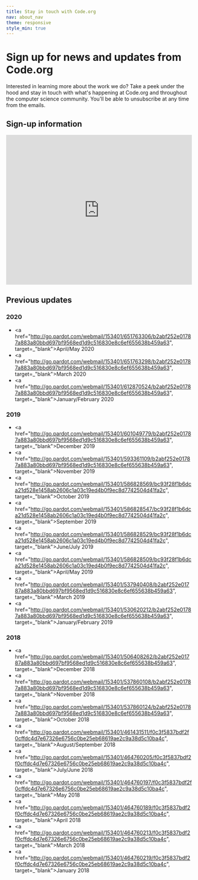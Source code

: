 ```yaml
---
title: Stay in touch with Code.org
nav: about_nav
theme: responsive
style_min: true
---
```


# Sign up for news and updates from Code.org

Interested in learning more about the work we do? Take a peek under the hood and stay in touch with what's happening at Code.org and throughout the computer science community. You'll be able to unsubscribe at any time from the emails.

## Sign-up information

<iframe src="http://go.pardot.com/l/153401/2018-01-08/k4krw5" width="100%" height="405" type="text/html" frameborder="0" allowTransparency="true" style="border: 0"></iframe>

## <a name="previous"></a>Previous updates

### 2020
- <a href="http://go.pardot.com/webmail/153401/651763306/b2abf252e01787a883a80bbd697bf9568ed1d9c516830e8c6ef655638b459a63", target=_"blank">April/May 2020</a>
- <a href="http://go.pardot.com/webmail/153401/651763298/b2abf252e01787a883a80bbd697bf9568ed1d9c516830e8c6ef655638b459a63", target=_"blank">March 2020</a>
- <a href="http://go.pardot.com/webmail/153401/612870524/b2abf252e01787a883a80bbd697bf9568ed1d9c516830e8c6ef655638b459a63", target=_"blank">January/February 2020</a>

### 2019
- <a href="http://go.pardot.com/webmail/153401/601049779/b2abf252e01787a883a80bbd697bf9568ed1d9c516830e8c6ef655638b459a63", target=_"blank">December 2019</a>
- <a href="http://go.pardot.com/webmail/153401/593361109/b2abf252e01787a883a80bbd697bf9568ed1d9c516830e8c6ef655638b459a63", target=_"blank">November 2019</a>
- <a href="http://go.pardot.com/webmail/153401/586828569/bc93f28f1b6dca21d528e1458ab2606c1a03c19ed4b0f9ec8d7742504d41fa2c", target=_"blank">October 2019</a>
- <a href="http://go.pardot.com/webmail/153401/586828547/bc93f28f1b6dca21d528e1458ab2606c1a03c19ed4b0f9ec8d7742504d41fa2c", target=_"blank">September 2019</a>
- <a href="http://go.pardot.com/webmail/153401/586828529/bc93f28f1b6dca21d528e1458ab2606c1a03c19ed4b0f9ec8d7742504d41fa2c", target=_"blank">June/July 2019</a>
- <a href="http://go.pardot.com/webmail/153401/586828509/bc93f28f1b6dca21d528e1458ab2606c1a03c19ed4b0f9ec8d7742504d41fa2c", target=_"blank">April/May 2019</a>
- <a href="http://go.pardot.com/webmail/153401/537940408/b2abf252e01787a883a80bbd697bf9568ed1d9c516830e8c6ef655638b459a63", target=_"blank">March 2019</a>
- <a href="http://go.pardot.com/webmail/153401/530620212/b2abf252e01787a883a80bbd697bf9568ed1d9c516830e8c6ef655638b459a63", target=_"blank">January/February 2019</a>

### 2018

- <a href="http://go.pardot.com/webmail/153401/506408262/b2abf252e01787a883a80bbd697bf9568ed1d9c516830e8c6ef655638b459a63", target=_"blank">December 2018</a>
- <a href="http://go.pardot.com/webmail/153401/537860108/b2abf252e01787a883a80bbd697bf9568ed1d9c516830e8c6ef655638b459a63", target=_"blank">November 2018</a>
- <a href="http://go.pardot.com/webmail/153401/537860124/b2abf252e01787a883a80bbd697bf9568ed1d9c516830e8c6ef655638b459a63", target=_"blank">October 2018</a>
- <a href="http://go.pardot.com/webmail/153401/461431511/f0c3f5837bdf2f0cffdc4d7e67326e6756c0be25eb68619ae2c9a38d5c10ba4c", target=_"blank">August/September 2018</a>
- <a href="http://go.pardot.com/webmail/153401/464760205/f0c3f5837bdf2f0cffdc4d7e67326e6756c0be25eb68619ae2c9a38d5c10ba4c", target=_"blank">July/June 2018</a>
- <a href="http://go.pardot.com/webmail/153401/464760197/f0c3f5837bdf2f0cffdc4d7e67326e6756c0be25eb68619ae2c9a38d5c10ba4c", target=_"blank">May 2018</a>
- <a href="http://go.pardot.com/webmail/153401/464760189/f0c3f5837bdf2f0cffdc4d7e67326e6756c0be25eb68619ae2c9a38d5c10ba4c", target=_"blank">April 2018</a>
- <a href="http://go.pardot.com/webmail/153401/464760213/f0c3f5837bdf2f0cffdc4d7e67326e6756c0be25eb68619ae2c9a38d5c10ba4c", target=_"blank">March 2018</a>
- <a href="http://go.pardot.com/webmail/153401/464760219/f0c3f5837bdf2f0cffdc4d7e67326e6756c0be25eb68619ae2c9a38d5c10ba4c", target=_"blank">January 2018</a>